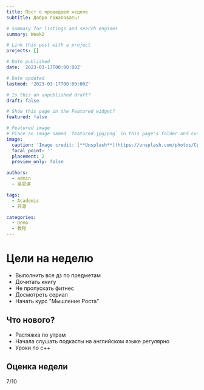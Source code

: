```yaml
---
title: Пост о прошедшей неделе
subtitle: Добро пожаловать!

# Summary for listings and search engines
summary: Week2

# Link this post with a project
projects: []

# Date published
date: '2023-03-17T00:00:00Z'

# Date updated
lastmod: '2023-03-17T00:00:00Z'

# Is this an unpublished draft?
draft: false

# Show this page in the Featured widget?
featured: false

# Featured image
# Place an image named `featured.jpg/png` in this page's folder and customize its options here.
image:
  caption: 'Image credit: [**Unsplash**](https://unsplash.com/photos/CpkOjOcXdUY)'
  focal_point: ''
  placement: 2
  preview_only: false

authors:
  - admin
  - 吳恩達

tags:
  - Academic
  - 开源

categories:
  - Demo
  - 教程
---
```



# Цели на неделю
- Выполнить все дз по предметам
- Дочитать книгу
- Не пропускать фитнес
- Досмотреть сериал
- Начать курс "Мышление Роста"
  
## Что нового?
- Растяжка по утрам
- Начала слушать подкасты на английском языке регулярно 
- Уроки по с++

## Оценка недели 

7/10






